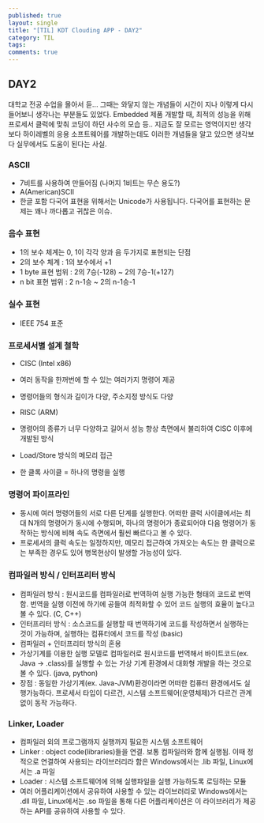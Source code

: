 ```yaml
---
published: true
layout: single
title: "[TIL] KDT Clouding APP - DAY2"
category: TIL
tags:
comments: true
---
```


## DAY2

대학교 전공 수업을 몰아서 듣...
그때는 와닿지 않는 개념들이 시간이 지나 이렇게 다시 들어보니 생각나는 부분들도 있었다.
Embedded 제품 개발할 때, 최적의 성능을 위해 프로세서 클럭에 맞춰 코딩이 하던 사수의 모습 등..
지금도 잘 모르는 영역이지만 생각보다 하이레벨의 응용 소프트웨어를 개발하는데도 이러한 개념들을 알고 있으면 생각보다 실무에서도 도움이 된다는 사실.

### ASCII
- 7비트를 사용하여 만들어짐 (나머지 1비트는 무슨 용도?)
- A(American)SCII
- 한글 포함 다국어 표현을 위해서는 Unicode가 사용됩니다. 다국어를 표현하는 문제는 꽤나 까다롭고 귀찮은 이슈.

### 음수 표현
- 1의 보수 체계는 0, 1이 각각 양과 음 두가지로 표현되는 단점
- 2의 보수 체계 : 1의 보수에서 +1
- 1 byte 표현 범위 : 2의 7승(-128) ~ 2의 7승-1(+127)
- n bit 표현 범위 : 2 n-1승 ~ 2의 n-1승-1

### 실수 표현
- IEEE 754 표준

### 프로세서별 설계 철학
- CISC (Intel x86)
 - 여러 동작을 한꺼번에 할 수 있는 여러가지 명령어 제공
 - 명령어들의 형식과 길이가 다양, 주소지정 방식도 다양

- RISC (ARM)
 - 명령어의 종류가 너무 다양하고 길어서 성능 향상 측면에서 불리하여 CISC 이후에 개발된 방식
 - Load/Store 방식의 메모리 접근
 - 한 클록 사이클 = 하나의 명령을 실행

### 명령어 파이프라인
- 동시에 여러 명령어들의 서로 다른 단계를 실행한다. 어떠한 클럭 사이클에서는 최대 N개의 명령어가 동시에 수행되며, 하나의 명령어가 종료되어야 다음 명령어가 동작하는 방식에 비해 속도 측면에서 훨씬 빠르다고 볼 수 있다.
- 프로세서의 클럭 속도는 일정하지만, 메모리 접근하여 가져오는 속도는 한 클럭으로는 부족한 경우도 있어 병목현상이 발생할 가능성이 있다.

### 컴파일러 방식 / 인터프리터 방식
- 컴파일러 방식 : 원시코드를 컴파일러로 번역하여 실행 가능한 형태의 코드로 번역함. 번역을 실행 이전에 하기에 공들여 최적화할 수 있어 코드 실행의 효율이 높다고 볼 수 있다. (C, C++)
- 인터프리터 방식 : 소스코드를 실행할 때 번역하기에 코드를 작성하면서 실행하는 것이 가능하며, 실행하는 컴퓨터에서 코드를 작성 (basic)
- 컴파일러 + 인터프리터 방식의 혼용 
 - 가상기계를 이용한 실행 모델로 컴파일러로 원시코드를 번역해서 바이트코드(ex. Java -> .class)를 실행할 수 있는 가상 기계 환경에서 대화형 개발을 하는 것으로 볼 수 있다. (java, python)
 - 장점 : 동일한 가상기계(ex. Java-JVM)환경이라면 어떠한 컴퓨터 환경에서도 실행가능하다. 프로세서 타입이 다르건, 시스템 소프트웨어(운영체제)가 다르건 관계없이 동작 가능하다.

 ### Linker, Loader
 - 컴파일러 외의 프로그램까지 실행까지 필요한 시스템 소프트웨어
 - Linker : object code(libraries)들을 연결. 보통 컴파일러와 함께 실행됨. 이때 정적으로 연결하여 사용되는 라이브러리라 함은 Windows에서는 .lib 파일, Linux에서는 .a 파일
 - Loader : 시스템 소프트웨어에 의해 실행파일을 실행 가능하도록 로딩하는 모듈
 - 여러 어플리케이션에서 공유하여 사용할 수 있는 라이브러리로 Windows에서는 .dll 파일, Linux에서는 .so 파일을 통해 다른 어플리케이션은 이 라이브러리가 제공하는 API를 공유하여 사용할 수 있다.

 